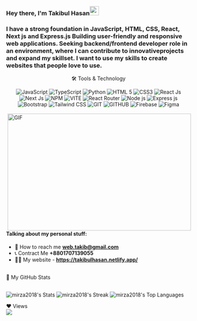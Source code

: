 ### Hey there, I'm  Takibul Hasan<img src="https://media.giphy.com/media/hvRJCLFzcasrR4ia7z/giphy.gif" height="25px" width="25px">



### I have a strong foundation in JavaScript, HTML, CSS, React, Next js and Express.js Building user-friendly and responsive web applications. Seeking backend/frontend developer role in an environment, where I can contribute to innovativeprojects and expand my skillset. I want to use my skills to create websites that people love to use.

<div align="center">
<p align="center">🛠 Tools & Technology</p>



<img src="https://img.shields.io/badge/JavaScript-F7DF1E?style=for-the-badge&logo=javascript&logoColor=black" alt="JavaScript" />

<img src="https://img.shields.io/badge/TypeScript-3178C6?style=for-the-badge&logo=typescript&logoColor=white" alt="TypeScript" />

<img src="https://img.shields.io/badge/Python-3776AB?style=for-the-badge&logo=python&logoColor=white" alt="Python" />


<img src="https://img.shields.io/badge/HTML5-E34F26?style=for-the-badge&logo=html5&logoColor=white" alt="HTML 5" />
<img src="https://img.shields.io/badge/CSS3-1572B6?style=for-the-badge&logo=css3&logoColor=white" alt="CSS3" />


<img src="https://img.shields.io/badge/-ReactJs-61DAFB?logo=react&logoColor=white&style=flat" alt="React Js" />

<img src="https://img.shields.io/badge/Next.js-000000?style=for-the-badge&logo=nextdotjs&logoColor=white" alt="Next Js" />

<img src="https://img.shields.io/badge/npm-CB3837?style=for-the-badge&logo=npm&logoColor=white" alt="NPM" />
<img src="https://img.shields.io/badge/Vite-646CFF?style=for-the-badge&logo=vite&logoColor=white" alt="VITE" />
<img src="https://img.shields.io/badge/-React%20Router-CA4245?logo=react-router&logoColor=white" alt="React Router" />

<img src="https://img.shields.io/badge/Node-72ac5a?style=for-the-badge&logo=javascript&logoColor=white" alt="Node js"/>
<img src="https://img.shields.io/badge/Express-000000?logo=express&logoColor=yellow" alt="Express js" />

<img src="https://img.shields.io/badge/Bootstrap-7952B3?style=for-the-badge&logo=bootstrap&logoColor=white" alt="Bootstrap" />
<img src="https://img.shields.io/badge/Tailwind_CSS-38B2AC?style=for-the-badge&logo=tailwind-css&logoColor=white" alt="Tailwind CSS" />

<img src="https://img.shields.io/badge/Git-F05032?style=for-the-badge&logo=git&logoColor=white" alt="GIT" />
<img src="https://img.shields.io/badge/GitHub-181717?style=for-the-badge&logo=github&logoColor=white" alt="GITHUB" />



<img src="https://img.shields.io/badge/firebase-ffca28?style=for-the-badge&logo=firebase&logoColor=black" alt="Firebase" />


<img src="https://img.shields.io/badge/Figma-1E1E1E?style=for-the-badge&logo=Figma&logoColor=white" alt="Figma" />

</div>

<br>





<img align="right" alt="GIF" src="code.gif" width="500" height="320" />

#### Talking about my personal stuff:

- 📧 How to reach me **web.takib@gmail.com**
- 📞 Contract Me **+8801707139055**
- 🧑‍💻 My website - **https://takibulhasan.netlify.app/**




<br>

<summary>📝 My GitHub Stats</summary>
<br>

  ![mirza2018's Stats](https://github-readme-stats.vercel.app/api?username=mirza2018&theme=gruvbox&show_icons=true&hide_border=false&count_private=true)
  ![mirza2018's Streak](https://github-readme-streak-stats.herokuapp.com/?user=mirza2018&theme=gruvbox&hide_border=false)
![mirza2018's Top Languages](https://github-readme-stats.vercel.app/api/top-langs/?username=mirza2018&theme=gruvbox&show_icons=true&hide_border=false&layout=compact)


<summary>❤ Views</summary>
<a href="https://github.com/Meghna-DAS/github-profile-views-counter">
    <img src="https://komarev.com/ghpvc/?username=mirza2018">
</a>

